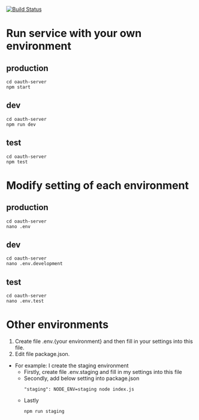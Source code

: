 [![Build Status](https://travis-ci.org/trantienpham/oauth2-server-sample.svg?branch=master)](https://travis-ci.org/trantienpham/oauth2-server-sample)

# Run service with your own environment

## production
```
cd oauth-server
npm start
```

## dev
```
cd oauth-server
npm run dev
```

## test
```
cd oauth-server
npm test
```

# Modify setting of each environment

## production
```
cd oauth-server
nano .env
```

## dev
```
cd oauth-server
nano .env.development
```

## test
```
cd oauth-server
nano .env.test
```

# Other environments

1. Create file .env.{your environment} and then fill in your settings into this file.
2. Edit file package.json.
  - For example: I create the staging environment
    + Firstly, create file .env.staging and fill in my settings into this file
    + Secondly, add below setting into package.json
      ```
      "staging": NODE_ENV=staging node index.js
      ```
    + Lastly
      ```
      npm run staging
      ```